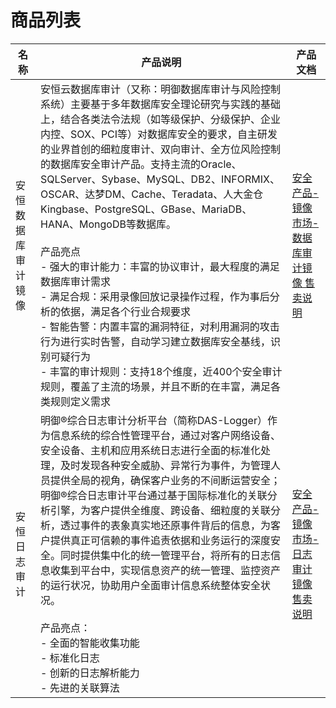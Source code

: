<a name="WxwoW"></a>
# 商品列表
| 名称 | 产品说明 | 产品文档 |
| --- | --- | --- |
| 安恒数据库审计镜像 | 安恒云数据库审计（又称：明御数据库审计与⻛险控制系统）主要基于多年数据库安全理论研究与实践的基础上，结合各类法令法规（如等级保护、分级保护、企业内控、SOX、PCI等）对数据库安全的要求，自主研发的业界首创的细粒度审计、双向审计、全方位⻛险控制的数据库安全审计产品。支持主流的Oracle、SQLServer、Sybase、MySQL、DB2、INFORMIX、OSCAR、达梦DM、Cache、Teradata、人大金仓Kingbase、PostgreSQL、GBase、MariaDB、HANA、MongoDB等数据库。<br /><br />产品亮点<br />- 强大的审计能力：丰富的协议审计，最大程度的满足数据库审计需求<br />- 满足合规：采用录像回放记录操作过程，作为事后分析的依据，满足各个行业合规要求<br />- 智能告警：内置丰富的漏洞特征，对利用漏洞的攻击行为进行实时告警，自动学习建立数据库安全基线，识别可疑行为<br />- 丰富的审计规则：支持18个维度，近400个安全审计规则，覆盖了主流的场景，并且不断的在丰富，满足各类规则定义需求<br /> | [安全产品-镜像市场-数据库审计镜像 售卖说明](https://sec-image-docs.cn-bj.ufileos.com/%E5%AE%89%E5%85%A8%E4%BA%A7%E5%93%81-%E9%95%9C%E5%83%8F%E5%B8%82%E5%9C%BA-%E6%95%B0%E6%8D%AE%E5%BA%93%E5%AE%A1%E8%AE%A1%E9%95%9C%E5%83%8F%20%E5%94%AE%E5%8D%96%E8%AF%B4%E6%98%8E.pdf) |
| 安恒日志审计 | 明御®综合日志审计分析平台（简称DAS-Logger）作为信息系统的综合性管理平台，通过对客户网络设备、安全设备、主机和应用系统日志进行全面的标准化处理，及时发现各种安全威胁、异常行为事件，为管理人员提供全局的视角，确保客户业务的不间断运营安全；明御®综合日志审计平台通过基于国际标准化的关联分析引擎，为客户提供全维度、跨设备、细粒度的关联分析，透过事件的表象真实地还原事件背后的信息，为客户提供真正可信赖的事件追责依据和业务运行的深度安全。同时提供集中化的统一管理平台，将所有的日志信息收集到平台中，实现信息资产的统一管理、监控资产的运行状况，协助用户全面审计信息系统整体安全状况。<br /><br />产品亮点：<br />- 全面的智能收集功能<br />- 标准化日志<br />- 创新的日志解析能力<br />- 先进的关联算法<br /> | [安全产品-镜像市场-日志审计镜像 售卖说明](https://sec-image-docs.cn-bj.ufileos.com/%E5%AE%89%E5%85%A8%E4%BA%A7%E5%93%81-%E9%95%9C%E5%83%8F%E5%B8%82%E5%9C%BA-%E6%97%A5%E5%BF%97%E5%AE%A1%E8%AE%A1%E9%95%9C%E5%83%8F%20%E5%94%AE%E5%8D%96%E8%AF%B4%E6%98%8E.pdf) |


